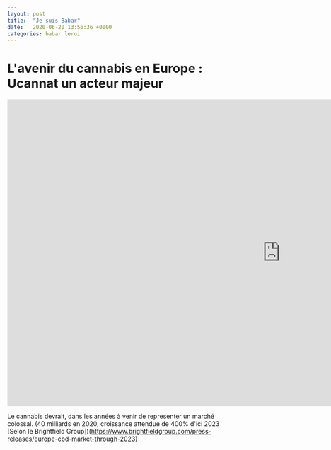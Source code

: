 ```yaml
---
layout: post
title:  "Je suis Babar"
date:   2020-06-20 13:56:36 +0000
categories: babar leroi
---
```


# L'avenir du cannabis en Europe : Ucannat un acteur majeur

<iframe width="1234" height="694" src="https://www.youtube.com/embed/rYxrtQInHYo" frameborder="0" allow="accelerometer; autoplay; encrypted-media; gyroscope; picture-in-picture" allowfullscreen></iframe>

Le cannabis devrait, dans les années à venir de representer un marché colossal. (40 milliards en 2020, croissance attendue de 400% d'ici 2023 [Selon le Brightfield Group])(https://www.brightfieldgroup.com/press-releases/europe-cbd-market-through-2023)


